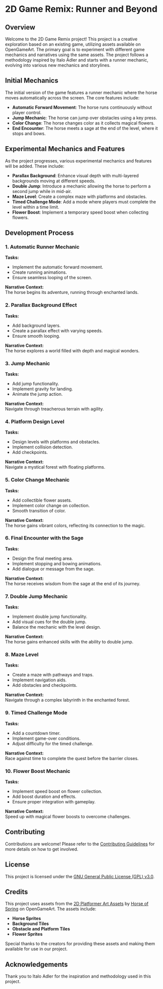 # 2D Game Remix: Runner and Beyond

## Overview

Welcome to the 2D Game Remix project! This project is a creative exploration based on an existing game, utilizing assets available on OpenGameArt. The primary goal is to experiment with different game mechanics and narratives using the same assets. The project follows a methodology inspired by Italo Adler and starts with a runner mechanic, evolving into various new mechanics and storylines.

## Initial Mechanics

The initial version of the game features a runner mechanic where the horse moves automatically across the screen. The core features include:

- **Automatic Forward Movement**: The horse runs continuously without player control.
- **Jump Mechanic**: The horse can jump over obstacles using a key press.
- **Color Change**: The horse changes color as it collects magical flowers.
- **End Encounter**: The horse meets a sage at the end of the level, where it stops and bows.

## Experimental Mechanics and Features

As the project progresses, various experimental mechanics and features will be added. These include:

- **Parallax Background**: Enhance visual depth with multi-layered backgrounds moving at different speeds.
- **Double Jump**: Introduce a mechanic allowing the horse to perform a second jump while in mid-air.
- **Maze Level**: Create a complex maze with platforms and obstacles.
- **Timed Challenge Mode**: Add a mode where players must complete the level within a time limit.
- **Flower Boost**: Implement a temporary speed boost when collecting flowers.

## Development Process

### 1. Automatic Runner Mechanic

**Tasks:**
- Implement the automatic forward movement.
- Create running animations.
- Ensure seamless looping of the screen.

**Narrative Context:**  
The horse begins its adventure, running through enchanted lands.

### 2. Parallax Background Effect

**Tasks:**
- Add background layers.
- Create a parallax effect with varying speeds.
- Ensure smooth looping.

**Narrative Context:**  
The horse explores a world filled with depth and magical wonders.

### 3. Jump Mechanic

**Tasks:**
- Add jump functionality.
- Implement gravity for landing.
- Animate the jump action.

**Narrative Context:**  
Navigate through treacherous terrain with agility.

### 4. Platform Design Level

**Tasks:**
- Design levels with platforms and obstacles.
- Implement collision detection.
- Add checkpoints.

**Narrative Context:**  
Navigate a mystical forest with floating platforms.

### 5. Color Change Mechanic

**Tasks:**
- Add collectible flower assets.
- Implement color change on collection.
- Smooth transition of color.

**Narrative Context:**  
The horse gains vibrant colors, reflecting its connection to the magic.

### 6. Final Encounter with the Sage

**Tasks:**
- Design the final meeting area.
- Implement stopping and bowing animations.
- Add dialogue or message from the sage.

**Narrative Context:**  
The horse receives wisdom from the sage at the end of its journey.

### 7. Double Jump Mechanic

**Tasks:**
- Implement double jump functionality.
- Add visual cues for the double jump.
- Balance the mechanic with the level design.

**Narrative Context:**  
The horse gains enhanced skills with the ability to double jump.

### 8. Maze Level

**Tasks:**
- Create a maze with pathways and traps.
- Implement navigation aids.
- Add obstacles and checkpoints.

**Narrative Context:**  
Navigate through a complex labyrinth in the enchanted forest.

### 9. Timed Challenge Mode

**Tasks:**
- Add a countdown timer.
- Implement game-over conditions.
- Adjust difficulty for the timed challenge.

**Narrative Context:**  
Race against time to complete the quest before the barrier closes.

### 10. Flower Boost Mechanic

**Tasks:**
- Implement speed boost on flower collection.
- Add boost duration and effects.
- Ensure proper integration with gameplay.

**Narrative Context:**  
Speed up with magical flower boosts to overcome challenges.

## Contributing

Contributions are welcome! Please refer to the [Contributing Guidelines](CONTRIBUTING.md) for more details on how to get involved.

## License

This project is licensed under the [GNU General Public License (GPL) v3.0](https://www.gnu.org/licenses/gpl-3.0.html).

## Credits

This project uses assets from the [2D Platformer Art Assets](https://opengameart.org/content/2d-platformer-art-assets-from-horse-of-spring) by [Horse of Spring](https://opengameart.org/users/horse-spring) on OpenGameArt. The assets include:

- **Horse Sprites**
- **Background Tiles**
- **Obstacle and Platform Tiles**
- **Flower Sprites**

Special thanks to the creators for providing these assets and making them available for use in our project.

## Acknowledgements

Thank you to Italo Adler for the inspiration and methodology used in this project.
